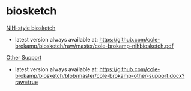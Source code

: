 # biosketch

[NIH-style biosketch](cole-brokamp-nihbiosketch.pdf)

- latest version always available at: https://github.com/cole-brokamp/biosketch/raw/master/cole-brokamp-nihbiosketch.pdf

[Other Support](cole-brokamp-other-support.docx)

- latest version always available at: https://github.com/cole-brokamp/biosketch/blob/master/cole-brokamp-other-support.docx?raw=true
